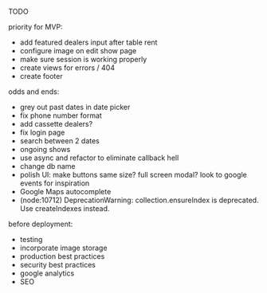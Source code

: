 TODO

priority for MVP:
- add featured dealers input after table rent
- configure image on edit show page
- make sure session is working properly
- create views for errors / 404
- create footer

odds and ends:
- grey out past dates in date picker
- fix phone number format
- add cassette dealers?
- fix login page
- search between 2 dates
- ongoing shows
- use async and refactor to eliminate callback hell
- change db name
- polish UI: make buttons same size? full screen modal? look to google events for inspiration
- Google Maps autocomplete
- (node:10712) DeprecationWarning: collection.ensureIndex is deprecated. Use createIndexes instead.

before deployment:
- testing
- incorporate image storage
- production best practices
- security best practices
- google analytics
- SEO
